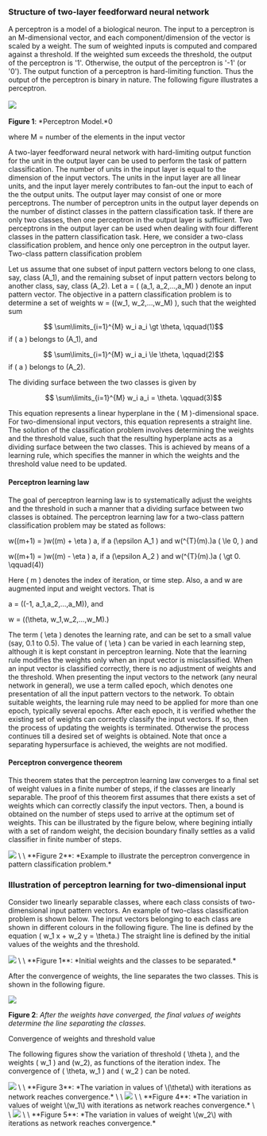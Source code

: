 ### Structure of two-layer feedforward neural network

A perceptron is a model of a biological neuron. The input to a perceptron is an M-dimensional vector, and each component/dimension of the vector is scaled by a weight. The sum of weighted inputs is computed and compared against a threshold. If the weighted sum exceeds the threshold, the output of the perceptron is '1'. Otherwise, the output of the perceptron is '-1' (or '0'). The output function of a perceptron is hard-limiting function. Thus the output of the perceptron is binary in nature. The following figure illustrates a perceptron.
\
\
<img src="images/Perceptron.png">
\
\
**Figure 1**: *Perceptron Model.*0

where M = number of the elements in the input vector

A two-layer feedforward neural network with hard-limiting output function for the unit in the output layer can be used to perform the task of pattern classification. The number of units in the input layer is equal to the dimension of the input vectors. The units in the input layer are all linear units, and the input layer merely contributes to fan-out the input to each of the the output units. The output layer may consist of one or more perceptrons. The number of perceptron units in the output layer depends on the number of distinct classes in the pattern classification task. If there are only two classes, then one perceptron in the output layer is sufficient. Two perceptrons in the output layer can be used when dealing with four different classes in the pattern classification task. Here, we consider a two-class classification problem, and hence only one perceptron in the output layer.
Two-class pattern classification problem

Let us assume that one subset of input pattern vectors belong to one class, say, class \(A_1\), and the remaining subset of input pattern vectors belong to another class, say, class \(A_2\). Let a = \( (a_1, a_2,...,a_M) \) denote an input pattern vector. The objective in a pattern classification problem is to determine a set of weights w = \((w_1, w_2,...,w_M) \), such that the weighted sum

$$ \sum\limits_{i=1}^{M} w_i a_i \gt \theta, \qquad(1)$$ if \( a \) belongs to \(A_1\), and

$$ \sum\limits_{i=1}^{M} w_i a_i \le \theta, \qquad(2)$$ if \( a \) belongs to \(A_2\).

The dividing surface between the two classes is given by

$$ \sum\limits_{i=1}^{M} w_i a_i = \theta. \qquad(3)$$

This equation represents a linear hyperplane in the \( M \)-dimensional space. For two-dimensional input vectors, this equation represents a straight line. The solution of the classification problem involves determining the weights and the threshold value, such that the resulting hyperplane acts as a dividing surface between the two classes. This is achieved by means of a learning rule, which specifies the manner in which the weights and the threshold value need to be updated.

#### Perceptron learning law

The goal of perceptron learning law is to systematically adjust the weights and the threshold in such a manner that a dividing surface between two classes is obtained. The perceptron learning law for a two-class pattern classification problem may be stated as follows:

w\((m+1) = \)w\((m) + \eta \) a, if a \(\epsilon A_1 \) and w\(^{T}(m).\)a \( \le 0, \) and

w\((m+1) = \)w\((m) - \eta \) a, if a \(\epsilon A_2 \) and w\(^{T}(m).\)a \( \gt 0. \qquad(4)\)

Here \( m \) denotes the index of iteration, or time step. Also, a and w are augmented input and weight vectors. That is

a = \((-1, a_1,a_2,...,a_M)\), and

w = \((\theta, w_1,w_2,...,w_M).\)

The term \( \eta \) denotes the learning rate, and can be set to a small value (say, 0.1 to 0.5). The value of \( \eta \) can be varied in each learning step, although it is kept constant in perceptron learning. Note that the learning rule modifies the weights only when an input vector is misclassified. When an input vector is classified correctly, there is no adjustment of weights and the threshold. When presenting the input vectors to the network (any neural network in general), we use a term called epoch, which denotes one presentation of all the input pattern vectors to the network. To obtain suitable weights, the learning rule may need to be applied for more than one epoch, typically several epochs. After each epoch, it is verified whether the existing set of weights can correctly classify the input vectors. If so, then the process of updating the weights is terminated. Otherwise the process continues till a desired set of weights is obtained. Note that once a separating hypersurface is achieved, the weights are not modified.

#### Perceptron convergence theorem

This theorem states that the perceptron learning law converges to a final set of weight values in a finite number of steps, if the classes are linearly separable. The proof of this theorem first assumes that there exists a set of weights which can correctly classify the input vectors. Then, a bound is obtained on the number of steps used to arrive at the optimum set of weights. This can be illustrated by the figure below, where begining intially with a set of random weight, the decision boundary finally settles as a valid classifier in finite number of steps.

<img src="images/perceptron_convergence.png">
\
\
**Figure 2**: *Example to illustrate the perceptron convergence in pattern classification problem.*

### Illustration of perceptron learning for two-dimensional input

Consider two linearly separable classes, where each class consists of two-dimensional input pattern vectors. An example of two-class classification problem is shown below. The input vectors belonging to each class are shown in different colours in the following figure. The line is defined by the equation \( w_1 x + w_2 y = \theta.\) The straight line is defined by the initial values of the weights and the threshold.

<img src="images/perceptron_2class_1.jpg">
\
\
**Figure 1**: *Initial weights and the classes to be separated.*


After the convergence of weights, the line separates the two classes. This is shown in the following figure. 

<img src="images/perceptron_2class_2.jpg">

**Figure 2**: *After the weights have converged, the final values of weights determine the line separating the classes.*

Convergence of weights and threshold value

The following figures show the variation of threshold \( \theta \), and the weights \( w_1 \) and \(w_2\), as functions of the iteration index. The convergence of \( \theta, w_1 \) and \( w_2 \) can be noted. 

<img src="images/thetaVsTime.jpg">
\
\
**Figure 3**: *The variation in values of \(\theta\) with iterations as network reaches convergence.*
 \
 \
<img src="images/w1VsTime.jpg">
\
\
**Figure 4**: *The variation in values of weight \(w_1\) with iterations as network reaches convergence.*
\
\
<img src="images/w2VsTime.jpg">
\
\
**Figure 5**: *The variation in values of weight \(w_2\) with iterations as network reaches convergence.*
